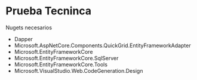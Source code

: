 # Prueba Tecninca
Nugets necesarios
- Dapper
- Microsoft.AspNetCore.Components.QuickGrid.EntityFrameworkAdapter
- Microsoft.EntityFrameworkCore
- Microsoft.EntityFrameworkCore.SqlServer
- Microsoft.EntityFrameworkCore.Tools
- Microsoft.VisualStudio.Web.CodeGeneration.Design
